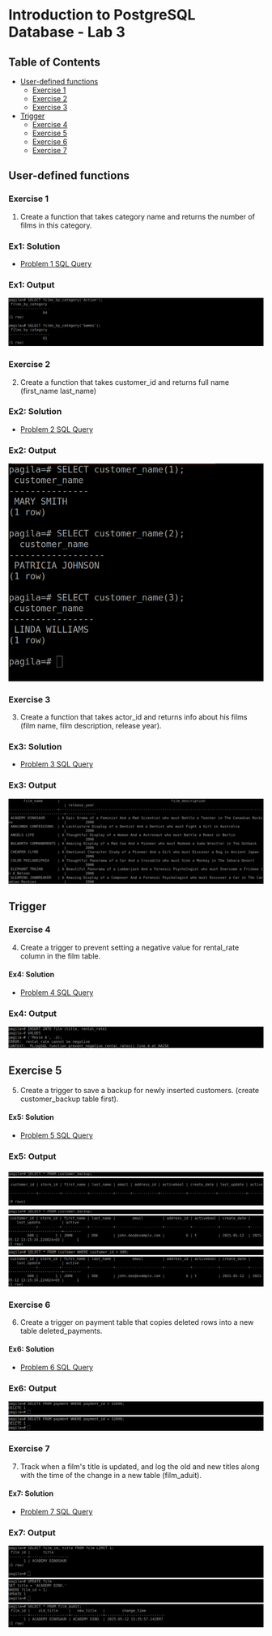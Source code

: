 # Introduction to PostgreSQL Database - Lab 3

## Table of Contents
  - [User-defined functions](#user-defined-functions)
    - [Exercise 1](#exercise-1)
    - [Exercise 2](#exercise-2)
    - [Exercise 3](#exercise-3)
  - [Trigger](#trigger)
    - [Exercise 4](#exercise-4)
    - [Exercise 5](#exercise-5)
    - [Exercise 6](#exercise-6)
    - [Exercise 7](#exercise-7)

## User-defined functions
### Exercise 1
  1. Create a function that takes category name and returns the number of 
  films in this category.

### Ex1: Solution
  - [Problem 1 SQL Query](./user-defined_functions/1-films_by_category.sql)

### Ex1: Output
  ![Problem 1 SQL Query Output](./assets/images/exercise-1.png)

### Exercise 2
  2. Create a function that takes customer\_id and returns full name 
  (first\_name last\_name)

### Ex2: Solution
  - [Problem 2 SQL Query](./user-defined_functions/2-customer_full_name.sql)

### Ex2: Output
  ![Problem 2 SQL Query Output](./assets/images/exercise-2.png)

### Exercise 3
  3. Create a function that takes actor\_id and returns info about his films 
  (film name, film description, release year).

### Ex3: Solution
  - [Problem 3 SQL Query](./user-defined_functions/3-actor_films_info.sql)

### Ex3: Output
  ![Problem 3 SQL Query Output](./assets/images/exercise-3.png)

## Trigger
### Exercise 4
  4. Create a trigger to prevent setting a negative value for rental\_rate 
  column in the film table.

#### Ex4: Solution
  - [Problem 4 SQL Query](./user-defined_functions/4-prevent_negative_rentals.sql)

### Ex4: Output
  ![Problem 4 SQL Query Output](./assets/images/exercise-4.png)

## Exercise 5
  5. Create a trigger to save a backup for newly inserted customers. (create 
  customer\_backup table first).

#### Ex5: Solution
  - [Problem 5 SQL Query](./user-defined_functions/5-customers-backup.sql)

### Ex5: Output
  ![Problem 5 SQL Query Output - Part 1](./assets/images/exercise-5-pt1.png)
  ![Problem 5 SQL Query Output - Part 2](./assets/images/exercise-5-pt2.png)
  ![Problem 5 SQL Query Output - Part 3](./assets/images/exercise-5-pt3.png)
  ![Problem 5 SQL Query Output - Part 4](./assets/images/exercise-5-pt4.png)
  ![Problem 5 SQL Query Output - Part 5](./assets/images/exercise-5-pt5.png)
  ![Problem 5 SQL Query Output - Part 6](./assets/images/exercise-5-pt6.png)


### Exercise 6
  6. Create a trigger on payment table that copies deleted rows into a new 
  table deleted\_payments.

#### Ex6: Solution
  - [Problem 6 SQL Query](./user-defined_functions/6-deleted_payments.sql)

### Ex6: Output
  ![Problem 6 SQL Query Output - Part 1](./assets/images/exercise-6-pt1.png)
  ![Problem 6 SQL Query Output - Part 2](./assets/images/exercise-6-pt1.png)

### Exercise 7
  7. Track when a film's title is updated, and log the old and new titles 
  along with the time of the change in a new table (film\_aduit).

#### Ex7: Solution
  - [Problem 7 SQL Query](./user-defined_functions/7-film_audit.sql)

### Ex7: Output
  ![Problem 7 SQL Query Output - Part 1](./assets/images/exercise-7-pt1.png)
  ![Problem 7 SQL Query Output - Part 2](./assets/images/exercise-7-pt2.png)
  ![Problem 7 SQL Query Output - Part 3](./assets/images/exercise-7-pt3.png)
